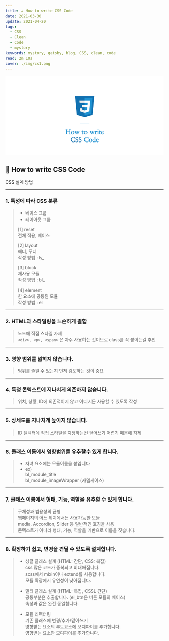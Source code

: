 ```yaml
---
title: ✒️ How to write CSS Code
date: 2021-03-30
update: 2021-04-20
tags:
  - CSS
  - Clean
  - Code
  - mystory
keywords: mystory, gatsby, blog, CSS, clean, code
read: 2m 10s
cover: ./img/cs1.png
---
```



![](img/cs2.png)


## 📍 How to write CSS Code

CSS 설계 방법

<hr/>

### 1. 특성에 따라 CSS 분류

> - 베이스 그룹  
> - 레이아웃 그룹
> 
> [1] reset  
> 전체 적용, 베이스
> 
> [2] layout  
> 헤더, 푸터  
> 작성 방법 : ly_
> 
> [3] block  
> 재사용 모듈  
> 작성 방법 : bl_
> 
> [4] element  
> 한 요소에 공통된 모듈  
> 작성 방법 : el

<hr/>

### 2. HTML과 스타일링을 느슨하게 결합

> 노드에 직접 스타일 자제  
> `<div>, <p>, <span>` 은 자주 사용하는 것이므로 class를 꼭 붙이는걸 추천

<hr/>

### 3. 영향 범위를 넓히지 않습니다.

> 범위를 줄일 수 있는지 먼저 검토하는 것이 중요

<hr/>

### 4. 특정 콘텍스트에 지나치게 의존하지 않습니다.

> 위치, 상황, ID에 의존적이지 않고 어디서든 사용할 수 있도록 작성

<hr/>

### 5. 상세도를 지나치게 높이지 않습니다.

> ID 셀렉터에 직접 스타일을 지정하는건 덮어쓰기 어렵기 때문에 자제

<hr/>

### 6. 클래스 이름에서 영향범위를 유추할수 있게 합니다.

> - 자녀 요소에는 모듈이름을 붙입니다  
> - ex)  
> bl_module_title  
> bl_module_imageWrapper (카멜케이스)

<hr/>

### 7. 클래스 이름에서 형태, 기능, 역할을 유추할 수 있게 합니다.

> 구체성과 범용성의 균형  
> 웹페이지의 어느 위치에서든 사용가능한 모듈  
> media, Accordion, Slider 등 일반적인 호칭을 사용  
> 콘텍스트가 아니라 형태, 기능, 역할을 기반으로 이름을 짓습니다.

<hr/>

### 8. 확장하기 쉽고, 변경을 견딜 수 있도록 설계합니다.

> - 싱글 클래스 설계 (HTML: 간단, CSS: 복잡)  
> css 많은 코드가 중복되고 비대해집니다.  
> scss에서 mixin이나 extend를 사용합니다.  
> 모듈 확장에서 유연성이 낮아집니다.
>  
> - 멀티 클래스 설계 (HTML: 복잡, CSSL 간단)  
> 공통부분은 추출합니다. (el_btn은 버튼 모듈의 베이스)  
> 속성과 값은 완전 동일합니다.
>  
> - 모듈 리펙터링  
> 기존 클래스에 변경/추가/덮어쓰기  
> 영향받는 요소의 루트요소에 모디파이를 추가합니다.  
> 영향받는 요소만 모디파이를 추가합니다.

